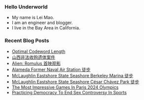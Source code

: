 ### Hello Underworld

- My name is Lei Mao.
- I am an engineer and blogger.
- I live in the Bay Area in California.


### Recent Blog Posts

<!-- BLOG-POST-LIST:START -->
- [Optimal Codeword Length](https://leimao.github.io/blog/Optimal-Codeword-Length/)
- [山西非法收购遗体案件](https://leimao.github.io/essay/%E5%B1%B1%E8%A5%BF%E9%9D%9E%E6%B3%95%E6%94%B6%E8%B4%AD%E9%81%97%E4%BD%93%E4%BA%8B%E4%BB%B6/)
- [Alien: Romulus 首映观影](https://leimao.github.io/essay/Alien-Romulus-%E9%A6%96%E6%98%A0%E8%A7%82%E5%BD%B1/)
- [Alameda Former Naval Air Station 徒步](https://leimao.github.io/life/Alameda-Former-Naval-Air-Station/)
- [McLaughlin Eastshore State Seashore Berkeley Marina 徒步](https://leimao.github.io/life/McLaughlin-Eastshore-State-Seashore-Berkeley-Marina/)
- [McLaughlin Eastshore State Seashore César Chávez Park 徒步](https://leimao.github.io/life/McLaughlin-Eastshore-State-Seashore-C%C3%A9sar-Ch%C3%A1vez-Park/)
- [The Most Impressive Games In Paris 2024 Olympics](https://leimao.github.io/blog/Paris-2024-Olympics-Most-Impressive-Games/)
- [Practicing Democracy To End Sex Controversy In Sports](https://leimao.github.io/blog/Practice-Democracy-To-End-Sex-Controversy-In-Sports/)
<!-- BLOG-POST-LIST:END -->
